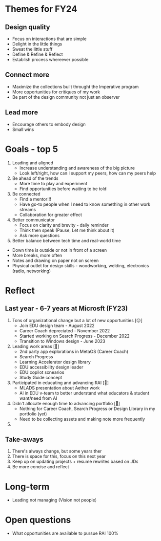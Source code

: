 # Themes for FY24
## Design quality
- Focus on interactions that are simple
- Delight in the little things
- Sweat the little stuff
- Define & Refine & Reflect
- Establish process whereever possible

## Connect more
- Maximize the collections built throught the Imperative program
- More opportunities for critiques of my work
- Be part of the design community not just an observer

## Lead more
- Encourage others to embody design
- Small wins

# Goals - top 5
1. Leading and aligned
   - Increase understanding and awareness of the big picture
   - Look left/right, how can I support my peers, how can my peers help
2. Be ahead of the trends
   - More time to play and experiment
   - Find opportunities before waiting to be told
3. Be connected
   - Find a mentor!!!
   - Have go-to people when I need to know something in other work streams
   - Collaboration for greater effect
4. Better communicator
   - Focus on clarity and brevity - daily reminder
   - Think then speak (Pause, Let me think about it)
   - Ask more questions
5. Better balance between tech time and real-world time
  - Down time is outside or not in front of a screen
  - More breaks, more often
  - Notes and drawing on paper not on screen
  - Physical outlet for design skills - woodworking, welding, electronics (radio, networking)

# Reflect
## Last year - 6-7 years at Microsft (FY23)
1. Tons of organizational change but a lot of new opportunities [😖]
    - Join EDU design team - August 2022
    - Career Coach depreciated - November 2022
    - Started working on Search Progress - December 2022
    - Transition to Windows design - June 2023
2. Leading work areas [🫶]
    - 2nd party app explorations in MetaOS (Career Coach)
    - Search Progress
    - Learning Accelerator design library
    - EDU accessibility design leader
    - EDU copilot scnearios
    - Study Guide concept
3. Participated in educating and advancing RAI [🥳]
    - MLADS presentation about Aether work
    - AI in EDU v-team to better understand what educators & student want/need from AI
4. Didn't allocate enough time to advancing portfolio [🤬]
    - Nothing for Career Coach, Search Progress or Design Library in my portfolio (yet)
    - Need to be collecting assets and making note more frequently
5. 

## Take-aways
1. There's always change, but some years ther
2. There is space for this, focus on this next year
3. Keep up on updating projects + resume rewrites based on JDs
4. Be more concise and reflect

# Long-term
- Leading not managing (Vision not people)

# Open questions
- What opportunities are available to pursue RAI 100%